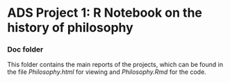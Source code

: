 # ADS Project 1:  R Notebook on the history of philosophy

### Doc folder

This folder contains the main reports of the projects, which can be found in the file *Philosophy.html* for viewing and *Philosophy.Rmd* for the code. 
